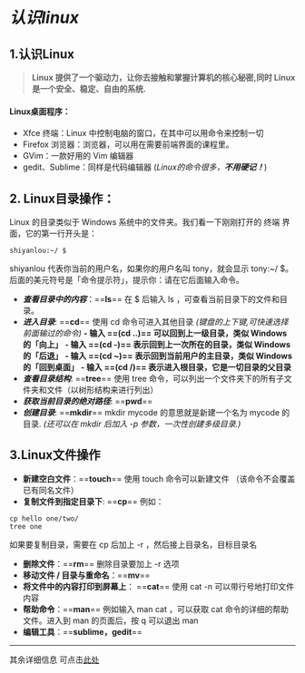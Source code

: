 # *认识linux*
## 1.认识Linux
> **Linux 提供了一个驱动力，让你去接触和掌握计算机的核心秘密,同时 Linux 是一个安全、稳定、自由的系统.**
#### Linux桌面程序：
   - Xfce 终端：Linux 中控制电脑的窗口，在其中可以用命令来控制一切
   - Firefox 浏览器：浏览器，可以用在需要前端界面的课程里。
   - GVim：一款好用的 Vim 编辑器
   - gedit、Sublime：同样是代码编辑器
(*Linux的命令很多，**不用硬记！***)
## 2. Linux目录操作：
Linux 的目录类似于 Windows 系统中的文件夹。我们看一下刚刚打开的 终端 界面，它的第一行开头是：
~~~
shiyanlou:~/ $
~~~
shiyanlou 代表你当前的用户名，如果你的用户名叫 tony，就会显示 tony:~/ $。后面的美元符号是「命令提示符」，提示你：请在它后面输入命令。

-  ***查看目录中的内容***：==**ls**==
在 $ 后输入 ls ，可查看当前目录下的文件和目录。
- ***进入目录***: ==**cd**==
使用 cd 命令可进入其他目录
*(键盘的上下键,可快速选择前面输过的命令)*
   **- 输入 ==(cd ..)== 可以回到上一级目录，类似 Windows 的「向上」**
   **- 输入 ==(cd -)== 表示回到上一次所在的目录，类似 Windows 的「后退」**
   **- 输入 ==(cd ~)== 表示回到当前用户的主目录，类似   Windows 的「回到桌面」**
   **- 输入 ==(cd /)== 表示进入根目录，它是一切目录的父目录**
- ***查看目录结构***: ==**tree**==
使用 tree 命令，可以列出一个文件夹下的所有子文件夹和文件（以树形结构来进行列出）
- ***获取当前目录的绝对路径***: ==**pwd**==
- ***创建目录***: ==**mkdir**==
mkdir mycode 的意思就是新建一个名为 mycode 的目录.
*(还可以在 mkdir 后加入 -p 参数，一次性创建多级目录.)*
## 3.Linux文件操作
-  **新建空白文件**：==**touch**==
使用 touch 命令可以新建文件
（该命令不会覆盖已有同名文件）
- **复制文件到指定目录下**: ==**cp**==
例如：
~~~
cp hello one/two/
tree one
~~~
  如果要复制目录，需要在 cp 后加上 -r ，然后接上目录名，目标目录名
- **删除文件**：==**rm**==
删除目录要加上 -r 选项
- **移动文件 / 目录与重命名**：==**mv**==
- **将文件中的内容打印到屏幕上**： ==**cat**==
使用 cat -n 可以带行号地打印文件内容
- **帮助命令**：==**man**==
例如输入 man cat ，可以获取 cat 命令的详细的帮助文件。进入到 man 的页面后，按 q 可以退出 man
- **编辑工具**：==**sublime，gedit**==
---
其余详细信息 可点击[此处](https://blog.csdn.net/m0_46422300/article/details/104645072)